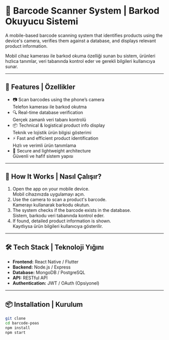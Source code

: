 # 📱 Barcode Scanner System | Barkod Okuyucu Sistemi

A mobile-based barcode scanning system that identifies products using the device's camera, verifies them against a database, and displays relevant product information.

Mobil cihaz kamerası ile barkod okuma özelliği sunan bu sistem, ürünleri hızlıca tanımlar, veri tabanında kontrol eder ve gerekli bilgileri kullanıcıya sunar.

---

## 🚀 Features | Özellikler

- 📷 Scan barcodes using the phone’s camera  
  Telefon kamerası ile barkod okutma  
- 🔍 Real-time database verification  
  Gerçek zamanlı veri tabanı kontrolü  
- 📦 Technical & logistical product info display  
  Teknik ve lojistik ürün bilgisi gösterimi  
- ⚡ Fast and efficient product identification  
  Hızlı ve verimli ürün tanımlama  
- 🔐 Secure and lightweight architecture  
  Güvenli ve hafif sistem yapısı

---

## 📲 How It Works | Nasıl Çalışır?

1. Open the app on your mobile device.  
   Mobil cihazınızda uygulamayı açın.  
2. Use the camera to scan a product's barcode.  
   Kamerayı kullanarak barkodu okutun.  
3. The system checks if the barcode exists in the database.  
   Sistem, barkodu veri tabanında kontrol eder.  
4. If found, detailed product information is shown.  
   Kayıtlıysa ürün bilgileri kullanıcıya gösterilir.

---

## 🛠️ Tech Stack | Teknoloji Yığını

- **Frontend:** React Native / Flutter  
- **Backend:** Node.js / Express  
- **Database:** MongoDB / PostgreSQL  
- **API:** RESTful API  
- **Authentication:** JWT / OAuth (Opsiyonel)

---

## 📦 Installation | Kurulum

```bash
git clone 
cd barcode-poas
npm install
npm start
